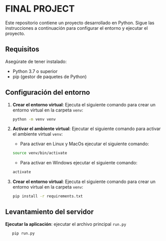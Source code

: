 # FINAL PROJECT

Este repositorio contiene un proyecto desarrollado en Python. Sigue las instrucciones a continuación para configurar el
entorno y ejecutar el proyecto.

## Requisitos

Asegúrate de tener instalado:

- Python 3.7 o superior
- pip (gestor de paquetes de Python)

## Configuración del entorno

1. **Crear el entorno virtual**:
   Ejecuta el siguiente comando para crear un entorno virtual en la carpeta `venv`:
   ```bash
   python -m venv venv
   ```
2. **Activar el ambiente virtual**:
   Ejecutar el siguiente comando para activar el ambiente virtual `venv`:

    - Para activar en Linux y MacOs ejecutar el siguiente comando:
   ```bash
   source venv/bin/activate
   ```

    - Para activar en Windows ejecutar el siguiente comando:
   ```bash
   activate
   ```

3. **Crear el entorno virtual**:
   Ejecuta el siguiente comando para crear un entorno virtual en la carpeta `venv`:
   ```bash
   pip install -r requirements.txt 
   ```

## Levantamiento del servidor

**Ejecutar la aplicación**: ejecutar el archivo principal `run.py`

   ```bash
      pip run.py 
   ```

